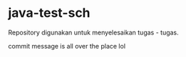 # java-test-sch

Repository digunakan untuk menyelesaikan tugas - tugas.

commit message is all over the place lol
